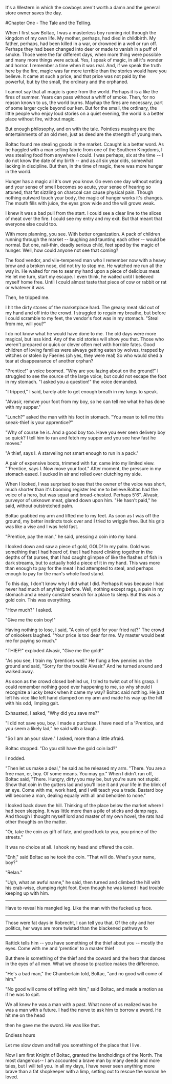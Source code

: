 
It's a Western in which the cowboys aren't worth a damn and the general store owner saves the day.

#Chapter One - The Tale and the Telling. 

When I first saw Boltac, I was a masterless boy running riot through the kingdom of my own life. My mother, perhaps, had died in childbirth. My father, perhaps, had been killed in a war, or drowned in a well or run off. Perhaps they had been changed into deer or made to vanish in a puff of smoke. Those were the far different days, when more thing were possible and many more things were actual. 
Yes, I speak of magic, in all it's wonder and horror. I remember a time when it was real. And, if we speak the truth here by the fire, magic was far more terrible than the stories would have you believe. It came at such a price, and that price was not paid by the powerful, but by the small, the ordinary and the orphaned. 

I cannot say that all magic is gone from the world. Perhaps it is a like the fires of summer. Years can pass without a whiff of smoke. Then, for no reason known to us, the world burns. Mayhap the fires are necessary, part of some larger cycle beyond our ken. But for the small, the ordinary, the little people who enjoy loud stories on a quiet evening, the world is a better place without fire, without magic. 

But enough philosophy, and on with the tale. Pointless musings are the entertainments of an old men, just as deed are the strength of young men. 

Boltac found me stealing goods in the market. Ccaught is a better word. As he haggled with a man selling fabric from one of the Southern Kingdoms, I was stealing food from anywhere I could. I was perhaps, six at the time -- I do not know the date of my birth -- and as all six year olds, somewhat lacking in discipline. But then, in the time of magic, there was more hunger in the world. 

Hunger has a magic all it's own you know. Go even one day without eating and your sense of smell becomes so acute, your sense of hearing so attuned, that fat sizzling on charcoal can cause physical pain. Though nothing outward touch your body, the magic of hunger works it's changes. The mouth fills with juice, the eyes grow wide and the will grows weak.  

I knew it was a bad pull from the start. I could see a clear line to the slices of meat over the fire. I could see my entry and my exit. But that meant that everyone else could too. 

With more planning, you see. With better organization. A pack of children running through the market -- laughing and taunting each other -- would be normal. But one, rail-thin, deadly serious child, feet sped by the magic of hunger. Well, how could anyone not see that coming?

The food vendor, and vile-tempered man who I remember now with a heavy brow and a broken nose, did not try to stop me.  He watched me run all the way in. He waited for me to sear my hand upon a piece of delicious meat. He let me turn, start my escape. I even think, he waited until I believed myself home free. Until I could almost taste that piece of cow or rabbit or rat or whatever it was. 

Then, he tripped me. 

I hit the dirty stones of the marketplace hard. The greasy meat slid out of my hand and off into the crowd. I struggled to regain my breathe, but before I could scramble to my feet, the vendor's foot was in my stomach. "Steal from me, will you?"

I do not know what he would have done to me. The old days were more magical, but less kind. Any of the old stories will show you that. Those who weren't prepared or quick or clever often met with horrible fates. Good children of loving families were always getting eaten by wolves, trapped by witches or stolen by Faeries (oh yes, they were real) So who would shed a tear at disappearance of another orphan?  

"Prentice!" a voice boomed. "Why are you lazing about on the ground!" I struggled to see the source of the large voice, but could not escape the foot in my stomach. "I asked you a question!" the voice demanded. 

"I tripped," I said, barely able to get enough breath in my lungs to speak. 

"Alvasir, remove your foot from my boy, so he can tell me what he has done with my supper."

"Lunch?" asked the man with his foot in stomach. "You mean to tell me this sneak-thief is your apprentice?"

"Why of course he is. And a good boy too. Have you ever seen delivery boy so quick? I tell him to run and fetch my supper and you see how fast he moves."

"A thief, says I. A starveling not smart enough to run in a pack."

A pair of expensive boots, trimmed with fur, came into my limited view. "'Prentice, says I. Now move your foot." After moment, the pressure in my stomach eased. I sucked in air and rolled over clutching my side. 

When I looked, I was surprised to see that the owner of the voice was short, much shorter than it's booming register led me to believe.Boltac had the voice of a hero, but was squat and broad-chested. Perhaps 5'6". Alvasir, purveyor of unknown meat, glared down upon him. "He hasn't paid," he said, without outstretched palm.

Boltac grabbed my arm and lifted me to my feet. As soon as I was off the ground, my better instincts took over and I tried to wriggle free. But his grip was like a vise and I was held fast. 

"Prentice, pay the man," he said, pressing a coin into my hand. 

I looked down and saw a piece of gold, GOLD! In my palm. Gold was something that I had heard of, that I had heard clinking together in the depths of fat purses, that I had caught glimpse of like the flashes of fish in dark streams, but to actually hold a piece of it in my hand. This was more than enough to pay for the meat I had attempted to steal, and perhaps enough to pay for the man's whole food stand.

To this day, I don't know why I did what I did. Perhaps it was because I had never had much of anything before. Well, nothing except rags, a pain in my stomach and a nearly constant search for a place to sleep. But this was a gold coin. This was everything. 

"How much?" I asked.

"Give me the coin boy!" 

Having nothing to lose, I said, "A coin of gold for your fried rat?" The crowd of onlookers laughed. "Your price is too dear for me. My master would beat me for paying so much." 

"THIEF!" exploded Alvasir, "Give me the gold!" 

"As you see, I train my 'prentices well." He flung a few pennies on the ground and said, "Sorry for the trouble Alvasir." And he turned around and walked away. 

As soon as the crowd closed behind us, I tried to twist out of his grasp. I could remember nothing good ever happening to me, so why should I recognize a lucky break when it came my way? Boltac said nothing. He just left his vice like left hand clamped on my arm and made his way up the hill with his odd, limping gait. 

Exhausted, I asked, "Why did you save me?"

"I did not save you, boy. I made a purchase. I have need of a 'Prentice, and you seem a likely lad," he said with a laugh.  

"So I am an your slave." I asked, more than a little afraid. 

Boltac stopped. "Do you still have the gold coin lad?"

I nodded.

"Then let us make a deal," he said as he released my arm. "There. You are a free man, er, boy. Of some means. You may go." When I didn't run off, Boltac said, "There. Hungry, dirty you may be, but you're sure not stupid. Show that coin in the gutters lad and you'll lose it and your life in the blink of an eye. Come with me, work hard, and I will teach you a trade. Bastard boy will become a man, dealing equally with all and beholden to none."

I looked back down the hill. Thinking of the place below the market where I had been sleeping. It was little more than a pile of sticks and damp rags. And though I thought myself lord and master of my own hovel, the rats had other thoughts on the matter.

"Or, take the coin as gift of fate, and good luck to you, you prince of the streets."

It was no choice at all. I shook my head and offered the coin. 

"Enh," said Boltac as he took the coin. "That will do. What's your name, boy?"

"Relan."

"Ugh, what an awful name," he said, then turned and climbed the hill with his crab-wise, clumping right foot. Even though he was lamed I had trouble keeping up with him. 






---

Have to reveal his mangled leg. Like the man with the fucked up face. 

---

Those were fat days in Robrecht, I can tell you that. Of the city and her politics, her ways are more twisted than the blackened pathways fo


---

Rattick tells him -- you have something of the thief about you -- mostly the eyes. Come with me and 'prentice' to a master thief

But there is something of the thief and the coward and the hero that dances in the eyes of all men. What we choose to practice makes the difference.  







"He's a bad man," the Chamberlain told, Boltac, "and no good will come of him." 

"No good will come of trifling with him," said Boltac, and made a motion as if he was to spit. 

We all knew he was a man with a past. What none of us realized was he was a man with a future. I had the nerve to ask him to borrow a sword. He hit me on the head

then he gave me the sword. He was like that. 

Endless hours

Let me slow down and tell you something of the place that I live. 


Now I am first Knight of Boltac, granted the landholdings of the North. The most dangerous-- I am accounted a brave man by many deeds and more tales, but I will tell you. In all my days, I have never seen anything more brave than a fat shopkeeper with a limp, setting out to rescue the woman he loved. 

